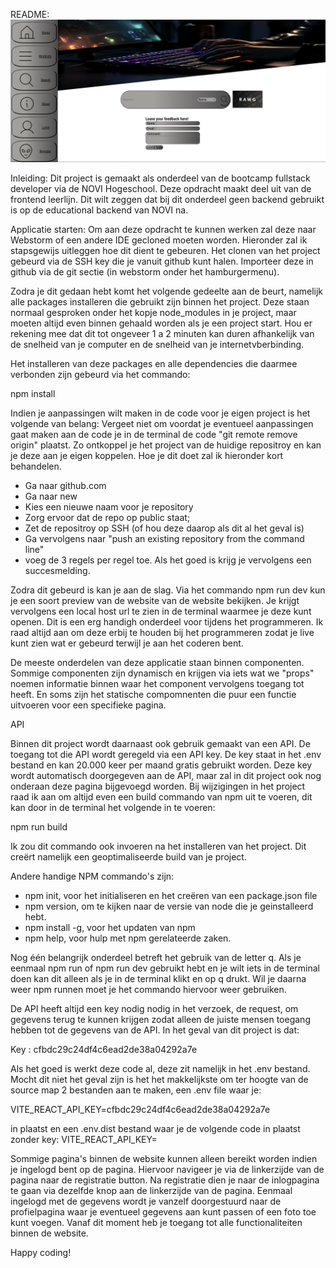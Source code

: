 
README:
![img_1.png](img_1.png)

Inleiding:
Dit project is gemaakt als onderdeel van de bootcamp fullstack developer via de NOVI Hogeschool.
Deze opdracht maakt deel uit van de frontend leerlijn. Dit wilt zeggen dat bij dit onderdeel geen backend gebruikt is op de
educational backend van NOVI na.

Applicatie starten:
Om aan deze opdracht te kunnen werken zal deze naar Webstorm of een andere IDE gecloned moeten worden. Hieronder zal ik stapsgewijs uitleggen hoe dit dient te gebeuren.
Het clonen van het project gebeurd via de SSH key die je vanuit github kunt halen.
Importeer deze in github via de git sectie (in webstorm onder het hamburgermenu).


Zodra je dit gedaan hebt komt het volgende gedeelte aan de beurt, namelijk alle packages installeren die gebruikt zijn binnen het project. Deze staan normaal
gesproken onder het kopje node_modules in je project, maar moeten altijd even binnen gehaald worden als je een project start.
Hou er rekening mee dat dit tot ongeveer 1 a 2 minuten kan duren afhankelijk van de snelheid van je computer en de snelheid van je internetvberbinding.

Het installeren van deze packages en alle dependencies die daarmee verbonden zijn gebeurd via het commando:

npm install

Indien je aanpassingen wilt maken in de code voor je eigen project is het volgende van belang:
Vergeet niet om voordat je eventueel aanpassingen gaat maken aan de code je in de terminal de code "git remote remove origin" plaatst.
Zo ontkoppel je het project van de huidige repositroy en kan je deze aan je eigen koppelen. Hoe je dit doet zal ik hieronder kort behandelen.

- Ga naar github.com
- Ga naar new
- Kies een nieuwe naam voor je repository
- Zorg ervoor dat de repo op public staat;
- Zet de repositroy op SSH (of hou deze daarop als dit al het geval is)
- Ga vervolgens naar "push an existing repository from the command line"
- voeg de 3 regels per regel toe. Als het goed is krijg je vervolgens een succesmelding.


Zodra dit gebeurd is kan je aan de slag. Via het commando npm run dev kun je een soort preview van de website van de website bekijken.
Je krijgt vervolgens een local host url te zien in de terminal waarmee je deze kunt openen. Dit is een erg handigh onderdeel voor tijdens het programmeren.
Ik raad altijd aan om deze erbij te houden bij het programmeren zodat je live kunt zien wat er gebeurd terwijl je aan het coderen bent.

De meeste onderdelen van deze applicatie staan binnen componenten. Sommige componenten zijn dynamisch en krijgen via iets wat we "props" noemen informatie binnen waar het component
vervolgens toegang tot heeft. En soms zijn het statische compomnenten die puur een functie uitvoeren voor een specifieke pagina.

API

Binnen dit project wordt daarnaast ook gebruik gemaakt van een API. De toegang tot die API wordt geregeld via een API key.
De key staat in het .env bestand en kan 20.000 keer per maand gratis gebruikt worden. Deze key wordt automatisch doorgegeven aan de API,
maar zal in dit project ook nog onderaan deze pagina bijgevoegd worden. Bij wijzigingen in het project raad ik aan om altijd even een build commando van
npm uit te voeren, dit kan door in de terminal het volgende in te voeren:

npm run build

Ik zou dit commando ook invoeren na het installeren van het project. Dit creërt namelijk een geoptimaliseerde build van je project. 

Andere handige NPM commando's zijn:
- npm init, voor het initialiseren en het creëren van een package.json file
- npm version, om te kijken naar de versie van node die je geinstalleerd hebt.
- npm install -g, voor het updaten van npm
- npm help, voor hulp met npm gerelateerde zaken.

Nog één belangrijk onderdeel betreft het gebruik van de letter q. Als je eenmaal npm run of npm run dev gebruikt hebt en je wilt iets in de terminal doen kan dit alleen als je
in de terminal klikt en op q drukt. Wil je daarna weer npm runnen moet je het commando hiervoor weer gebruiken.

De API heeft altijd een key nodig nodig in het verzoek, de request, om gegevens terug te kunnen krijgen zodat alleen de juiste mensen
toegang hebben tot de gegevens van de API. In het geval van dit project is dat:

Key :  cfbdc29c24df4c6ead2de38a04292a7e

Als het goed is werkt deze code al, deze zit namelijk in het .env bestand. Mocht dit niet het geval zijn is het het makkelijkste om ter hoogte
van de source map 2 bestanden aan te maken, een .env file waar je:

VITE_REACT_API_KEY=cfbdc29c24df4c6ead2de38a04292a7e

in plaatst en een .env.dist bestand waar je de volgende code in plaatst zonder key:
VITE_REACT_API_KEY=

Sommige pagina's binnen de website kunnen alleen bereikt worden indien je ingelogd bent op de pagina.
Hiervoor navigeer je via de linkerzijde van de pagina naar de registratie button.
Na registratie dien je naar de inlogpagina te gaan via dezelfde knop aan de linkerzijde van de pagina.
Eenmaal ingelogd met de gegevens wordt je vanzelf doorgestuurd naar de profielpagina waar je eventueel gegevens aan kunt passen
of een foto toe kunt voegen. Vanaf dit moment heb je toegang tot alle functionaliteiten binnen de website.


Happy coding!


